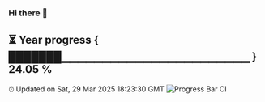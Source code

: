 ### Hi there 👋
⏳ Year progress { ███████▁▁▁▁▁▁▁▁▁▁▁▁▁▁▁▁▁▁▁▁▁▁▁ } 24.05 %
---
⏰ Updated on Sat, 29 Mar 2025 18:23:30 GMT
![Progress Bar CI](https://github.com/liununu/liununu/workflows/Progress%20Bar%20CI/badge.svg)

